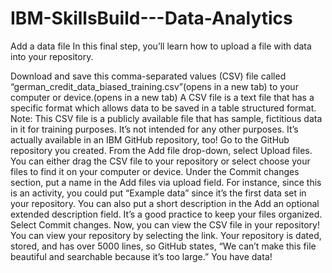 # IBM-SkillsBuild---Data-Analytics

Add a data file
In this final step, you’ll learn how to upload a file with data into your repository.

Download and save this comma-separated values (CSV) file called “german_credit_data_biased_training.csv”(opens in a new tab) to your computer or device.(opens in a new tab)
A CSV file is a text file that has a specific format which allows data to be saved in a table structured format.
Note: This CSV file is a publicly available file that has sample, fictitious data in it for training purposes. It’s not intended for any other purposes. It’s actually available in an IBM GitHub repository, too!
Go to the GitHub repository you created.
From the Add file drop-down, select Upload files.
You can either drag the CSV file to your repository or select choose your files to find it on your computer or device.
Under the Commit changes section, put a name in the Add files via upload field.
For instance, since this is an activity, you could put “Example data” since it’s the first data set in your repository.
You can also put a short description in the Add an optional extended description field. It’s a good practice to keep your files organized.
Select Commit changes.
Now, you can view the CSV file in your repository! You can view your repository by selecting the link. Your repository is dated, stored, and has over 5000 lines, so GitHub states, “We can’t make this file beautiful and searchable because it’s too large.” You have data!
